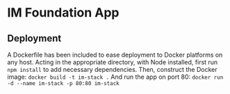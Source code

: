 # IM Foundation App

## Deployment
A Dockerfile has been included to ease deployment to Docker platforms on any host. Acting in the 
appropriate directory, with Node installed, first run `npm install` to add necessary dependencies.
Then, construct the Docker image:
`docker build -t im-stack .`
And run the app on port 80:
`docker run -d --name im-stack -p 80:80 im-stack`